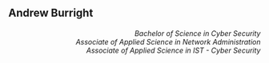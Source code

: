 **Andrew Burright**
---
<div align="right">
<h6>Bachelor of Science in Cyber Security<br /> Associate of Applied Science in Network Administration </br> Associate of Applied Science in IST - Cyber Security</h6>
</div>
